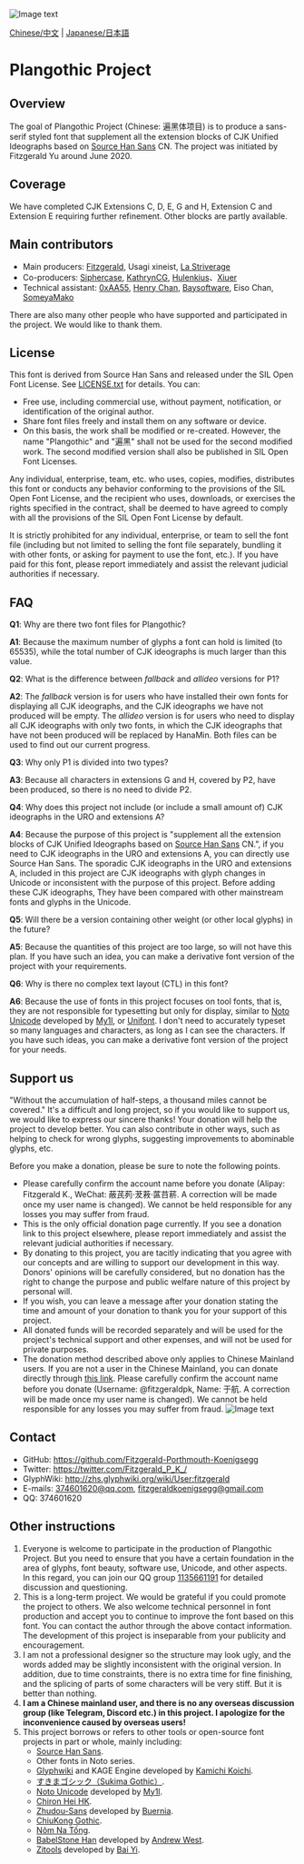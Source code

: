 ![Image text](https://github.com/Fitzgerald-Porthmouth-Koenigsegg/Plangothic/blob/main/pic/31.png)

[Chinese/中文](README.md) | [Japanese/日本語](README.ja.md)

# Plangothic Project

## Overview
The goal of Plangothic Project (Chinese: 遍黑体项目) is to produce a sans-serif styled font that supplement all the extension blocks of CJK Unified Ideographs based on [Source Han Sans](https://github.com/adobe-fonts/source-han-sans) CN. The project was initiated by Fitzgerald Yu around June 2020.

## Coverage

We have completed CJK Extensions C, D, E, G and H, Extension C and Extension E requiring further refinement. Other blocks are partly available.

## Main contributors
- Main producers: [Fitzgerald](https://github.com/Fitzgerald-Porthmouth-Koenigsegg), Usagi xineist, [La Striverage](https://github.com/Lastriverage)
- Co-producers: [Siphercase](https://github.com/Siphercase), [KathrynCG](https://github.com/KathrynCG), [Hulenkius](https://github.com/Hulenkius)、[Xiuer](https://github.com/Steve-Yuu)
- Technical assistant: [0xAA55](https://github.com/0xAA55), [Henry Chan](https://github.com/hfhchan), [Baysoftware](https://github.com/yi-bai), Eiso Chan, [SomeyaMako](https://github.com/SomeyaMako)

There are also many other people who have supported and participated in the project. We would like to thank them.

## License
This font is derived from Source Han Sans and released under the SIL Open Font License. See [LICENSE.txt](LICENSE.txt) for details. You can:

- Free use, including commercial use, without payment, notification, or identification of the original author.
- Share font files freely and install them on any software or device.
- On this basis, the work shall be modified or re-created. However, the name "Plangothic" and "遍黑" shall not be used for the second modified work. The second modified version shall also be published in SIL Open Font Licenses.

Any individual, enterprise, team, etc. who uses, copies, modifies, distributes this font or conducts any behavior conforming to the provisions of the SIL Open Font License, and the recipient who uses, downloads, or exercises the rights specified in the contract, shall be deemed to have agreed to comply with all the provisions of the SIL Open Font License by default.

It is strictly prohibited for any individual, enterprise, or team to sell the font file (including but not limited to selling the font file separately, bundling it with other fonts, or asking for payment to use the font, etc.). If you have paid for this font, please report immediately and assist the relevant judicial authorities if necessary.

## FAQ
**Q1**: Why are there two font files for Plangothic?

**A1**: Because the maximum number of glyphs a font can hold is limited (to 65535), while the total number of CJK ideographs is much larger than this value.

**Q2**: What is the difference between *fallback* and *allideo* versions for P1?

**A2**: The *fallback* version is for users who have installed their own fonts for displaying all CJK ideographs, and the CJK ideographs we have not produced will be empty. The *allideo* version is for users who need to display all CJK ideographs with only two fonts, in which the CJK ideographs that have not been produced will be replaced by HanaMin. Both files can be used to find out our current progress.

**Q3**: Why only P1 is divided into two types?

**A3**: Because all characters in extensions G and H, covered by P2, have been produced, so there is no need to divide P2.

**Q4**: Why does this project not include (or include a small amount of) CJK ideographs in the URO and extensions A?

**A4**: Because the purpose of this project is "supplement all the extension blocks of CJK Unified Ideographs based on [Source Han Sans](https://github.com/adobe-fonts/source-han-sans) CN.", if you need to CJK ideographs in the URO and extensions A, you can directly use Source Han Sans. The sporadic CJK ideographs in the URO and extensions A, included in this project are CJK ideographs with glyph changes in Unicode or inconsistent with the purpose of this project. Before adding these CJK ideographs, They have been compared with other mainstream fonts and glyphs in the Unicode.

**Q5**: Will there be a version containing other weight (or other local glyphs) in the future?

**A5**: Because the quantities of this project are too large, so will not have this plan. If you have such an idea, you can make a derivative font version of the project with your requirements.

**Q6**: Why is there no complex text layout (CTL) in this font?

**A6**: Because the use of fonts in this project focuses on tool fonts, that is, they are not responsible for typesetting but only for display, similar to [Noto Unicode](https://github.com/MY1L/Unicode/tree/main/NotoUnicode) developed by [My1l](https://github.com/MY1L), or [Unifont](https://unifoundry.com/unifont). I don't need to accurately typeset so many languages and characters, as long as I can see the characters. If you have such ideas, you can make a derivative font version of the project for your needs.

## Support us
"Without the accumulation of half-steps, a thousand miles cannot be covered." It's a difficult and long project, so if you would like to support us, we would like to express our sincere thanks! Your donation will help the project to develop better. You can also contribute in other ways, such as helping to check for wrong glyphs, suggesting improvements to abominable glyphs, etc.

Before you make a donation, please be sure to note the following points.
- Please carefully confirm the account name before you donate (Alipay: Fitzgerald K., WeChat: 蔽芪茢·茇䓮·蓲䒤菥. A correction will be made once my user name is changed). We cannot be held responsible for any losses you may suffer from fraud.
- This is the only official donation page currently. If you see a donation link to this project elsewhere, please report immediately and assist the relevant judicial authorities if necessary.
- By donating to this project, you are tacitly indicating that you agree with our concepts and are willing to support our development in this way. Donors' opinions will be carefully considered, but no donation has the right to change the purpose and public welfare nature of this project by personal will.
- If you wish, you can leave a message after your donation stating the time and amount of your donation to thank you for your support of this project.
- All donated funds will be recorded separately and will be used for the project's technical support and other expenses, and will not be used for private purposes.
- The donation method described above only applies to Chinese Mainland users. If you are not a user in the Chinese Mainland, you can donate directly through [this link](https://paypal.me/fitzgeraldpk?country.x=C2&locale.x=zh_XC). Please carefully confirm the account name before you donate (Username: @fitzgeraldpk, Name: 于航. A correction will be made once my user name is changed). We cannot be held responsible for any losses you may suffer from fraud.
![Image text](https://github.com/Fitzgerald-Porthmouth-Koenigsegg/Plangothic/blob/main/pic/1650383987393.jpg)

## Contact
- GitHub: https://github.com/Fitzgerald-Porthmouth-Koenigsegg
- Twitter: https://twitter.com/Fitzgerald_P_K_/
- GlyphWiki: http://zhs.glyphwiki.org/wiki/User:fitzgerald
- E-mails: 374601620@qq.com, fitzgeraldkoenigsegg@gmail.com
- QQ: 374601620

## Other instructions
1. Everyone is welcome to participate in the production of Plangothic Project. But you need to ensure that you have a certain foundation in the area of glyphs, font beauty, software use, Unicode, and other aspects. In this regard, you can join our QQ group [1135661191](https://jq.qq.com/?_wv=1027&k=xRTzFAfD) for detailed discussion and questioning.
2. This is a long-term project. We would be grateful if you could promote the project to others. We also welcome technical personnel in font production and accept you to continue to improve the font based on this font. You can contact the author through the above contact information. The development of this project is inseparable from your publicity and encouragement.
3. I am not a professional designer so the structure may look ugly, and the words added may be slightly inconsistent with the original version. In addition, due to time constraints, there is no extra time for fine finishing, and the splicing of parts of some characters will be very stiff. But it is better than nothing.
4. **I am a Chinese mainland user, and there is no any overseas discussion group (like Telegram, Discord etc.) in this project. I apologize for the inconvenience caused by overseas users!**
5. This project borrows or refers to other tools or open-source font projects in part or whole, mainly including:
    - [Source Han Sans](https://github.com/adobe-fonts/source-han-sans).
    - Other fonts in Noto series.
    - [Glyphwiki](https://glyphwiki.org/wiki/GlyphWiki:%e3%83%a1%e3%82%a4%e3%83%b3%e3%83%9a%e3%83%bc%e3%82%b8) and KAGE Engine developed by [Kamichi Koichi](https://twitter.com/kamichikoichi).
    - [すきまゴシック（Sukima Gothic）](https://oppekebekkanko.booth.pm/items/2117070).
    - [Noto Unicode](https://github.com/MY1L/Unicode/tree/main/NotoUnicode) developed by [My1l](https://github.com/MY1L).
    - [Chiron Hei HK](https://github.com/chiron-fonts/chiron-hei-hk).
    - [Zhudou-Sans](https://github.com/Buernia/Zhudou-Sans) developed by [Buernia](https://github.com/Buernia).
    - [ChiuKong Gothic](https://github.com/ChiuMing-Neko/ChiuKongGothic).
    - [Nôm Na Tống](https://github.com/nomfoundation/font).
    - [BabelStone Han](https://www.babelstone.co.uk/Fonts/index.html) developed by [Andrew West](https://twitter.com/BabelStone).
    - [Zitools](https://zi.tools) developed by [Bai Yi](https://github.com/yi-bai).

